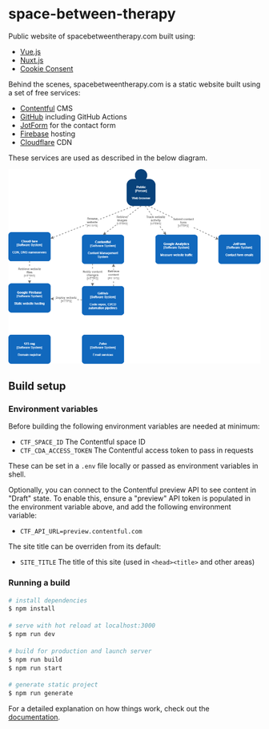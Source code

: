# space-between-therapy

Public website of spacebetweentherapy.com built using:
- [Vue.js](https://vuejs.org/)
- [Nuxt.js](https://nuxtjs.org/)
- [Cookie Consent](https://github.com/orestbida/cookieconsent)

Behind the scenes, spacebetweentherapy.com is a static website built using a set of free services:

- [Contentful](https://www.contentful.com/) CMS
- [GitHub](https://github.com/) including GitHub Actions
- [JotForm](https://www.jotform.com/) for the contact form
- [Firebase](https://firebase.google.com/) hosting
- [Cloudflare](https://www.cloudflare.com/en-gb/) CDN

These services are used as described in the below diagram.

![Architecture overview diagram](/doc/overview.png?raw=true "Architecture overview")

## Build setup

### Environment variables

Before building the following environment variables are needed at minimum:

- `CTF_SPACE_ID` The Contentful space ID
- `CTF_CDA_ACCESS_TOKEN` The Contentful access token to pass in requests

These can be set in a `.env` file locally or passed as environment variables in shell.

Optionally, you can connect to the Contentful preview API to see content in "Draft" state. To enable this, ensure a "preview" API token is populated in the environment variable above, and add the following environment variable:

- `CTF_API_URL=preview.contentful.com`

The site title can be overriden from its default:

- `SITE_TITLE` The title of this site (used in `<head><title>` and other areas)

### Running a build

```bash
# install dependencies
$ npm install

# serve with hot reload at localhost:3000
$ npm run dev

# build for production and launch server
$ npm run build
$ npm run start

# generate static project
$ npm run generate
```
For a detailed explanation on how things work, check out the [documentation](https://nuxtjs.org).

